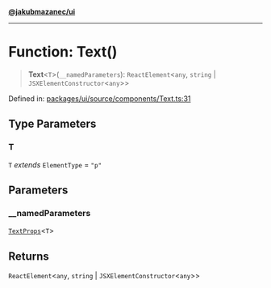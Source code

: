 [**@jakubmazanec/ui**](../README.md)

---

# Function: Text()

> **Text**\<`T`\>(`__namedParameters`): `ReactElement`\<`any`, `string` \|
> `JSXElementConstructor`\<`any`\>\>

Defined in:
[packages/ui/source/components/Text.ts:31](https://github.com/jakubmazanec/tools/blob/6fe16df773d5da14c29261ea934e72b3f99fabb7/packages/ui/source/components/Text.ts#L31)

## Type Parameters

### T

`T` _extends_ `ElementType` = `"p"`

## Parameters

### \_\_namedParameters

[`TextProps`](../type-aliases/TextProps.md)\<`T`\>

## Returns

`ReactElement`\<`any`, `string` \| `JSXElementConstructor`\<`any`\>\>
